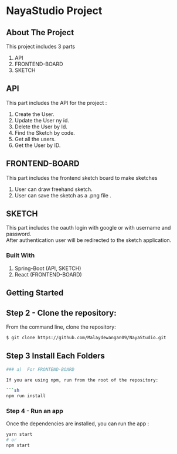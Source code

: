 # NayaStudio Project

## About The Project

This project includes 3 parts 
1. API
2. FRONTEND-BOARD
3. SKETCH


## API

This part includes the API for the project :
1. Create the User.
2. Update the User ny id.
3. Delete the User by Id.
4. Find the Sketch by code.
5. Get all the users. 
6. Get the User by ID.

## FRONTEND-BOARD

This part includes the frontend sketch board to make sketches

1. User can draw freehand sketch.
2. User can save the sketch as a .png file .


## SKETCH

This part includes the oauth login with google or with username and password.
<br>
After authentication user will be redirected to the sketch application. 




### Built With

1. Spring-Boot (API, SKETCH)
2. React (FRONTEND-BOARD)


<!-- GETTING STARTED -->
## Getting Started




## Step 2 - Clone the repository:

From the command line, clone the repository:

```sh
$ git clone https://github.com/Malaydewangan09/NayaStudio.git
```

## Step 3 Install Each Folders


```sh
### a)  For FRONTEND-BOARD 

If you are using npm, run from the root of the repository:

```sh
npm run install
```

### Step 4 - Run an app

Once the dependencies are installed, you can run the app :

```sh
yarn start
# or
npm start
```

```
